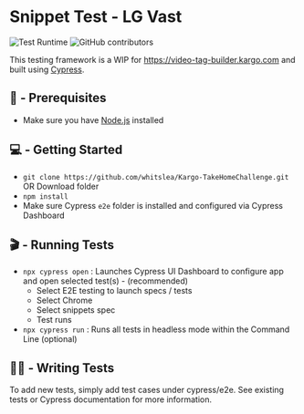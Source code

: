 # Snippet Test - LG Vast
![Test Runtime]() ![GitHub contributors]()

This testing framework is a WIP for https://video-tag-builder.kargo.com and built using [Cypress](https://www.cypress.io).

## 📌 - Prerequisites
- Make sure you have [Node.js](https://nodejs.org/en/download/) installed

## 💻 - Getting Started 
- `git clone https://github.com/whitslea/Kargo-TakeHomeChallenge.git` OR Download folder
- `npm install`
- Make sure Cypress `e2e` folder is installed and configured via Cypress Dashboard

## 🎬 - Running Tests
- `npx cypress open` : Launches Cypress UI Dashboard to configure app and open selected test(s) - (recommended)
  * Select E2E testing to launch specs / tests
  * Select Chrome
  * Select snippets spec
  * Test runs
- `npx cypress run` : Runs all tests in headless mode within the Command Line (optional)

## ✍🏿 - Writing Tests

To add new tests, simply add test cases under cypress/e2e. See existing tests or Cypress documentation for more information.

